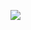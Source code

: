 [![](https://visitcount.itsvg.in/api?id=Nedi11&label=Profile%20Views&icon=1&pretty=false)](https://visitcount.itsvg.in)
